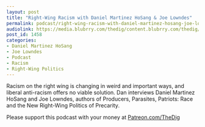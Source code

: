 ```yaml
---
layout: post
title: "Right-Wing Racism with Daniel Martinez HoSang & Joe Lowndes"
permalink: podcast/right-wing-racism-with-daniel-martinez-hosang-joe-lowndes
audiolink: https://media.blubrry.com/thedig/content.blubrry.com/thedig/The_Dig-EP_239-HoSangLowndes.mp3
post_id: 1458
categories: 
- Daniel Martinez HoSang
- Joe Lowndes
- Podcast
- Racism
- Right-Wing Politics
---
```


Racism on the right wing is changing in weird and important ways, and liberal anti-racism offers no viable solution. Dan interviews Daniel Martinez HoSang and Joe Lowndes, authors of 
Producers, Parasites, Patriots: Race and the New Right-Wing Politics of Precarity.

Please support this podcast with your money at 
[Patreon.com/TheDig](http://Patreon.com/TheDig)